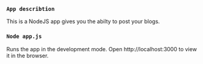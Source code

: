 ### `App describtion`
This is a NodeJS app gives you the abilty to post your blogs. 

### `Node app.js`
Runs the app in the development mode.
Open http://localhost:3000 to view it in the browser.
